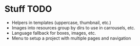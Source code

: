 Stuff TODO
==========

- Helpers in templates (uppercase, thumbnail, etc.)
- Images into resources group by dirs to use in carrousels, etc.
- Language fallback for boxes, images, etc.
- Menu to setup a project with multiple pages and navigation

